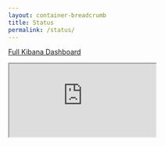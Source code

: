 ```yaml
---
layout: container-breadcrumb
title: Status
permalink: /status/
---
```


[Full Kibana Dashboard](https://lava-monitoring.linaro.org/app/kibana#/dashboard/9458e6d0-1a79-11e9-98b1-8df03cb1ed5f)

<div class="iframe-container">
    <iframe id="kibana-iframe" src="https://lava-monitoring.linaro.org/app/kibana#/dashboard/9458e6d0-1a79-11e9-98b1-8df03cb1ed5f?embed=true&_g=(refreshInterval:(pause:!t,value:0),time:(from:now-7d,mode:quick,to:now))"></iframe>
</div>
